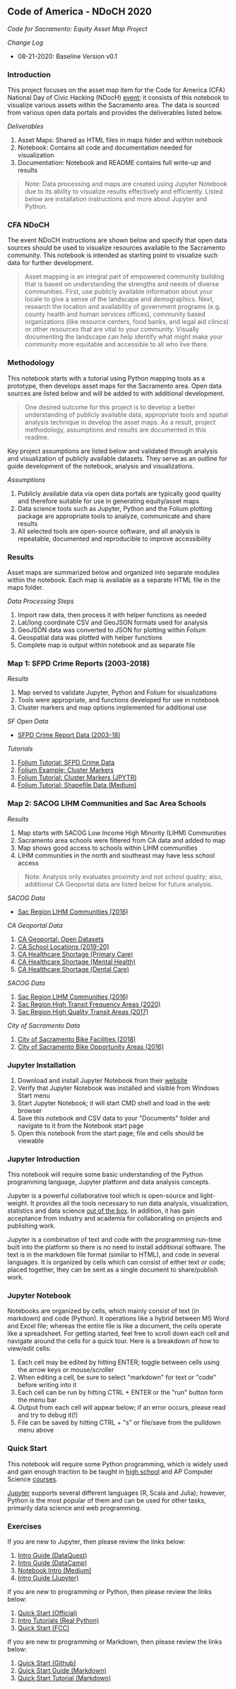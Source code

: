 ## Code of America - NDoCH 2020
*Code for Sacramento: Equity Asset Map Project*

*Change Log*
* 08-21-2020: Baseline Version v0.1

### Introduction
This project focuses on the asset map item for the Code for America (CFA) National Day of Civic Hacking (NDocH) [event][02.01]; it consists of this notebook to visualize various assets within the Sacramento area. The data is sourced from various open data portals and provides the deliverables listed below.

*Deliverables*
1. Asset Maps: Shared as HTML files in maps folder and within notebook
2. Notebook: Contains all code and documentation needed for visualization
3. Documentation: Notebook and README contains full write-up and results

> Note: Data processing and maps are created using Jupyter Notebook due to its ability to visualize results effectively and efficiently. Listed below are installation instructions and more about Jupyter and Python.

### CFA NDoCH
The event NDoCH instructions are shown below and specify that open data sources should be used to visualize resources available to the Sacramento community. This notebook is intended as starting point to visualize such data for further development.

> Asset mapping is an integral part of empowered community building that is based on understanding the strengths and needs of diverse communities. First, use publicly available information about your locale to give a sense of the landscape and demographics. Next, research the location and availability of government programs (e.g. county health and human services offices), community based organizations (like resource centers, food banks, and legal aid clinics) or other resources that are vital to your community. Visually documenting the landscape can help identify what might make your community more equitable and accessible to all who live there.

### Methodology
This notebook starts with a tutorial using Python mapping tools as a prototype, then develops asset maps for the Sacramento area. Open data sources are listed below and will be added to with additional development.

> One desired outcome for this project is to develop a better understanding of publicly available data, appropriate tools and spatial analysis technique in develop the asset maps. As a result, project methodology, assumptions and results are documented in this readme.

Key project assumptions are listed below and validated through analysis and visualization of publicly available datasets. They serve as an outline for guide development of the notebook, analysis and visualizations.

*Assumptions*
1. Publicly available data via open data portals are typically good quality and therefore suitable for use in generating equity/asset maps
2. Data science tools such as Jupyter, Python and the Folium plotting package are appropriate tools to analyze, communicate and share results
3. All selected tools are open-source software, and all analysis is repeatable, documented and reproducible to improve accessibility  

### Results
Asset maps are summarized below and organized into separate modules within the notebook. Each map is available as a separate HTML file in the maps folder.

*Data Processing Steps*
1. Import raw data, then process it with helper functions as needed
2. Lat/long coordinate CSV and GeoJSON formats used for analysis
3. GeoJSON data was converted to JSON for plotting within Folium
4. Geospatial data was plotted with helper functions
5. Complete map is output within notebook and as separate file

### Map 1: SFPD Crime Reports (2003-2018)

*Results*
1. Map served to validate Jupyter, Python and Folium for visualizations
2. Tools were appropriate, and functions developed for use in notebook
3. Cluster markers and map options implemented for additional use

*SF Open Data*
* [SFPD Crime Report Data (2003-18)][03.02]

*Tutorials*
1. [Folium Tutorial: SFPD Crime Data][03.01]
2. [Folium Example: Cluster Markers][03.03]
3. [Folium Tutorial: Cluster Markers (JPYTR)][03.04]
4. [Folium Tutorial: Shapefile Data (Medium)][03.05]

### Map 2: SACOG LIHM Communities and Sac Area Schools

*Results*
1. Map starts with SACOG Low Income High Minority (LIHM) Communities
2. Sacramento area schools were filtered from CA data and added to map
3. Map shows good access to schools within LIHM communities
4. LIHM communities in the north and southeast may have less school access

> Note: Analysis only evaluates proximity and not school quality; also, additional CA Geoportal data are listed below for future analysis.

*SACOG Data*
* [Sac Region LIHM Communities (2016)][05.01]

*CA Geoportal Data*
1. [CA Geoportal: Open Datasets][04.01]
2. [CA School Locations (2019-20)][04.02]
3. [CA Healthcare Shortage (Primary Care)][04.03]
4. [CA Healthcare Shortage (Mental Health)][04.04]
5. [CA Healthcare Shortage (Dental Care)][04.05]

*SACOG Data*
1. [Sac Region LIHM Communities (2016)][05.01]
2. [Sac Region High Transit Frequency Areas (2020)][05.02]
3. [Sac Region High Quality Transit Areas (2017)][05.03]

*City of Sacramento Data*
1. [City of Sacramento Bike Facilities (2018)][06.01]
2. [City of Sacramento Bike Opportunity Areas (2016)][06.02]

### Jupyter Installation
1. Download and install Jupyter Notebook from their [website][01.01]
2. Verify that Jupyter Notebook was installed and visible from Windows Start menu
3. Start Jupyter Notebook; it will start CMD shell and load in the web browser
4. Save this notebook and CSV data to your "Documents" folder and navigate to it from the Notebook start page
5. Open this notebook from the start page; file and cells should be viewable

### Jupyter Introduction
This notebook will require some basic understanding of the Python programming language, Jupyter platform and data analysis concepts.

Jupyter is a powerful collaborative tool which is open-source and light-weight. It provides all the tools necessary to run data analysis, visualization, statistics and data science [out of the box][01.02]. In addition, it has gain acceptance from industry and academia for collaborating on projects and publishing work.

Jupyter is a combination of text and code with the programming run-time built into the platform so there is no need to install additional software. The text is in the markdown file format (similar to HTML), and code in several languages. It is organized by cells which can consist of either text or code; placed together, they can be sent as a single document to share/publish work.

### Jupyter Notebook
Notebooks are organized by cells, which mainly consist of text (in markdown) and code (Python). It operations like a hybrid between MS Word and Excel file; whereas the entire file is like a document, the cells operate like a spreadsheet. For getting started, feel free to scroll down each cell and navigate around the cells for a quick tour. Here is a breakdown of how to view/edit cells:

1. Each cell may be edited by hitting ENTER; toggle between cells using the arrow keys or mouse/scroller
2. When editing a cell, be sure to select "markdown" for text or "code" before writing into it
3. Each cell can be run by hitting CTRL + ENTER or the "run" button form the menu bar
4. Output from each cell will appear below; if an error occurs, please read and try to debug it(!)
5. File can be saved by hitting CTRL + "s" or file/save from the pulldown menu above

### Quick Start
This notebook will require some Python programming, which is widely used and gain enough traction to be taught in [high school][01.03] and AP Computer Science [courses][01.04].

[Jupyter][01.05] supports several different languages (R, Scala and Julia); however, Python is the most popular of them and can be used for other tasks, primarily data science and web programming.

### Exercises
If you are new to Jupyter, then please review the links below:
1. [Intro Guide (DataQuest)][01.06]
2. [Intro Guide (DataCamp)][01.07]
3. [Notebook Intro (Medium)][01.08]
4. [Intro Guide (Jupyter)][01.09]

If you are new to programming or Python, then please review the links below:
1. [Quick Start (Official)][01.10]
2. [Intro Tutorials (Real Python)][01.11]
3. [Quick Start (FCC)][01.12]

If you are new to programming or Markdown, then please review the links below:
1. [Quick Start (Github)][01.13]
2. [Quick Start Guide (Markdown)][01.14]
3. [Quick Start Tutorial (Markdown)][01.15]

[01.01]: https://jupyter.org/install
[01.02]: https://jupyter.org/jupyter-book/01/what-is-data-science.html
[01.03]: https://codehs.com/info/curriculum/intropython
[01.04]: https://code.org/educate/curriculum/high-school
[01.05]: https://jupyter.org/
[01.06]: https://www.dataquest.io/blog/jupyter-notebook-tutorial/
[01.07]: https://www.datacamp.com/community/tutorials/tutorial-jupyter-notebook
[01.08]: https://towardsdatascience.com/a-beginners-tutorial-to-jupyter-notebooks-1b2f8705888a
[01.09]: https://jupyter.org/jupyter-book/01/what-is-data-science.html
[01.10]: https://www.python.org/about/gettingstarted/
[01.11]: https://realpython.com/learning-paths/python3-introduction/
[01.12]: https://guide.freecodecamp.org/python/
[01.13]: https://guides.github.com/features/mastering-markdown/
[01.14]: https://www.markdownguide.org/getting-started/
[01.15]: https://www.markdowntutorial.com/

[02.01]: https://www.codeforamerica.org/events/national-day-of-civic-hacking-2020

[03.01]: https://blog.dominodatalab.com/creating-interactive-crime-maps-with-folium/
[03.02]: https://data.sfgov.org/Public-Safety/Police-Department-Incident-Reports-Historical-2003/tmnf-yvry
[03.03]: https://github.com/python-visualization/folium/blob/master/examples/MarkerCluster.ipynb
[03.04]: https://www.jpytr.com/post/analysinggeographicdatawithfolium/
[03.05]: https://medium.com/@rohanguptha.bompally/python-data-visualization-using-folium-and-geopandas-981857948f02

[04.01]: https://gis.data.ca.gov/
[04.02]: https://gis.data.ca.gov/datasets/CDEGIS::california-schools-2019-20?geometry=-152.476%2C31.022%2C-85.723%2C43.235
[04.03]: https://gis.data.ca.gov/datasets/CHHSAgency::health-professional-shortage-area-primary-care?geometry=-146.864%2C31.069%2C-91.141%2C43.275
[04.04]: https://gis.data.ca.gov/datasets/CHHSAgency::health-professional-shortage-area-mental-health?geometry=-146.864%2C31.049%2C-91.141%2C43.257
[04.05]: https://gis.data.ca.gov/datasets/CHHSAgency::health-professional-shortage-area-dental?geometry=-147.022%2C31.077%2C-91.300%2C43.281

[05.01]: https://data.sacog.org/datasets/d37cca2c798b48b9966b62e4bb1f380d_0
[05.02]: http://data.sacog.org/datasets/high-frequency-transit-area-mtp-scs-2020
[05.03]: http://data.sacog.org/datasets/high-quality-transit-2036?geometry=-123.179%2C38.303%2C-119.697%2C39.053

[06.01]: http://data.cityofsacramento.org/datasets/15f8e048d9ad4442a3e12b6182bcd4f2_1?geometry=-121.899%2C38.464%2C-121.028%2C38.652
[06.02]: http://data.cityofsacramento.org/datasets/8439c4e091a2434aafee1cf888b061f0_0?geometry=-122.330%2C38.373%2C-120.589%2C38.749

